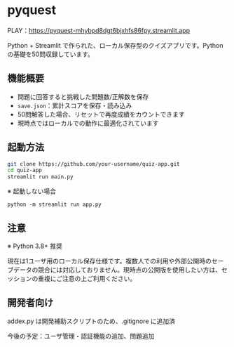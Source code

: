 # pyquest

PLAY：https://pyquest-mhybpd8dgt6bjxhfs86fpy.streamlit.app

Python + Streamlit で作られた、ローカル保存型のクイズアプリです。Pythonの基礎を50問収録しています。

## 機能概要

- 問題に回答すると挑戦した問題数/正解数を保存
- `save.json`：累計スコアを保存・読み込み
- 50問解答した場合、リセットで再度成績をカウントできます
- 現時点ではローカルでの動作に最適化されています

##  起動方法

```bash
git clone https://github.com/your-username/quiz-app.git
cd quiz-app
streamlit run main.py
```
※ 起動しない場合
```
python -m streamlit run app.py
```

## 注意
※ Python 3.8+ 推奨

現在は1ユーザ用のローカル保存仕様です。複数人での利用や外部公開時のセーブデータの競合には対応しておりません。現時点の公開版を使用したい方は、セッションの重複にご注意の上ご利用ください。

## 開発者向け
addex.py は開発補助スクリプトのため、.gitignore に追加済

今後の予定：ユーザ管理・認証機能の追加、問題追加
